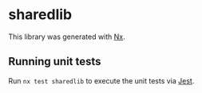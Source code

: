 # sharedlib

This library was generated with [Nx](https://nx.dev).

## Running unit tests

Run `nx test sharedlib` to execute the unit tests via [Jest](https://jestjs.io).
